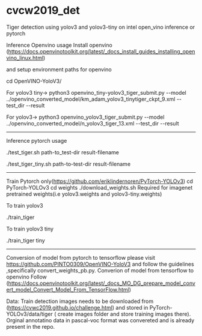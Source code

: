 # cvcw2019_det
Tiger detection using  yolov3 and yolov3-tiny on intel open_vino inference or pytorch

Inference Openvino usage
Install openvino (https://docs.openvinotoolkit.org/latest/_docs_install_guides_installing_openvino_linux.html)

and setup environment paths for openvino

cd OpenVINO-YoloV3/

For yolov3 tiny->
python3 openvino_tiny-yolov3_tiger_submit.py --model ../openvino_converted_model/km_adam_yolov3_tinytiger_ckpt_9.xml --test_dir <dir-to-test> --result <result-file>

For yolov3->
python3 openvino_yolov3_tiger_submit.py --model ../openvino_converted_model/n_yolov3_tiger_13.xml --test_dir <dir-to-test> --result <result-file>

------------------------------------------------------------
Inference pytorch usage

./test_tiger.sh path-to_test-dir result-filename


./test_tiger_tiny.sh path-to-test-dir result-filename

-----------------------------------------------------------
Train 
Pytorch only(https://github.com/eriklindernoren/PyTorch-YOLOv3)
cd PyTorch-YOLOv3
cd weights
./download_weights.sh
Required for imagenet pretrained weights(i.e yolov3.weights and yolov3-tiny.weights)


To train  yolov3

./train_tiger

To train yolov3 tiny

./train_tiger tiny

---------------------------------------------------------
Conversion of model from pytorch to tensorflow
please visit https://github.com/PINTO0309/OpenVINO-YoloV3  and follow the guidelines ,specifically convert_weights_pb.py.
Converion of model from tensorflow  to openvino
Follow (https://docs.openvinotoolkit.org/latest/_docs_MO_DG_prepare_model_convert_model_Convert_Model_From_TensorFlow.html)


Data:
Train detection images needs to be downloaded from (https://cvwc2019.github.io/challenge.html) and stored in
PyTorch-YOLOv3/data/tiger ( create images folder and store training images there). Orginal annotatino data in pascal-voc format was convereted and is already present in the repo.



